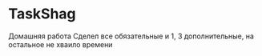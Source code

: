 # TaskShag
Домашняя работа 
Сделел все обязательные и 1, 3 дополнительные, на остальное не хваило времени